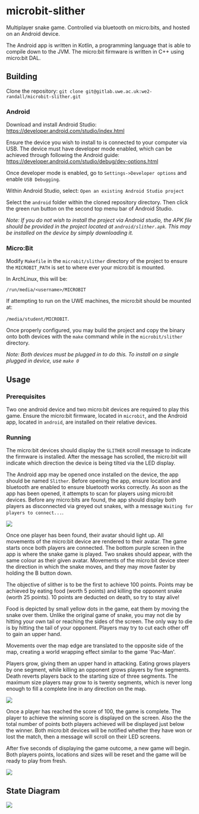 # microbit-slither

Multiplayer snake game. Controlled via bluetooth on micro:bits, and
hosted on an Android device.

The Android app is written in Kotlin, a programming language that is able to
compile down to the JVM. The micro:bit firmware is written in C++ using
micro:bit DAL.

## Building

Clone the repository:
`git clone git@gitlab.uwe.ac.uk:we2-randall/microbit-slither.git`

### Android

Download and install Android Studio:
https://developer.android.com/studio/index.html

Ensure the device you wish to install to is connected to your computer
via USB. The device must have developer mode enabled, which can be
achieved through following the Android guide:
https://developer.android.com/studio/debug/dev-options.html

Once developer mode is enabled, go to `Settings->Developer options` and
enable `USB Debugging`.

Within Android Studio, select:
`Open an existing Android Studio project`

Select the `android` folder within the cloned repository directory. Then
click the green run button on the second top menu bar of Android Studio.

*Note: If you do not wish to install the project via Android studio, the
APK file should be provided in the project located at
`android/slither.apk`. This may be installed on the device by simply
downloading it.*

### Micro:Bit

Modify `Makefile` in the `microbit/slither` directory of the project to
ensure the `MICROBIT_PATH` is set to where ever your micro:bit is
mounted.

In ArchLinux, this will be:

`/run/media/<username>/MICROBIT`

If attempting to run on the UWE machines, the micro:bit should be
mounted at:

`/media/student/MICROBIT`.

Once properly configured, you may build the project and copy the binary
onto both devices with the `make` command while in the
`microbit/slither` directory.

*Note: Both devices must be plugged in to do this. To install on a
       single plugged in device, use `make 0`*

## Usage

### Prerequisites

Two one android device and two micro:bit devices are required to play
this game. Ensure the micro:bit firmware, located in `microbit`, and the
Android app, located in `android`, are installed on their relative
devices.

### Running

The micro:bit devices should display the `SLITHER` scroll message to
indicate the firmware is installed. After the message has scrolled, the
micro:bit will indicate which direction the device is being tilted via
the LED display.

The Android app may be opened once installed on the device, the app
should be named `Slither`. Before opening the app, ensure location and
bluetooth are enabled to ensure bluetooth works correctly. As soon as
the app has been opened, it attempts to scan for players using micro:bit
devices. Before any micro:bits are found, the app should display both
players as disconnected via greyed out snakes, with a message
`Waiting for players to connect...`.

![](img/connect.png)

Once one player has been found, their avatar should light up. All
movements of the micro:bit device are rendered to their avatar.
The game starts once both players are connected. The bottom purple
screen in the app is where the snake game is played. Two snakes should
appear, with the same colour as their given avatar. Movements of the
micro:bit device steer the direction in which the snake moves, and they
may move faster by holding the B button down.

The objective of slither is to be the first to achieve 100 points.
Points may be achieved by eating food (worth 5 points) and killing
the opponent snake (worth 25 points). 10 points are deducted on death,
so try to stay alive!

Food is depicted by small yellow dots in the game, eat them by moving
the snake over them. Unlike the original game of snake, you may not die
by hitting your own tail or reaching the sides of the screen. The only
way to die is by hitting the tail of your opponent. Players may try to
cut each other off to gain an upper hand.

Movements over the map edge are translated to the opposite side of the
map, creating a world wrapping effect similar to the game 'Pac-Man'.

Players grow, giving them an upper hand in attacking. Eating grows
players by one segment, while killing an opponent grows players by five
segments. Death reverts players back to the starting size of three
segments. The maximum size players may grow to is twenty segments, which
is never long enough to fill a complete line in any direction on the
map.

![](img/play.png)

Once a player has reached the score of 100, the game is complete. The
player to achieve the winning score is displayed on the screen. Also the
the total number of points both players achieved will be displayed just
below the winner. Both micro:bit devices will be notified whether they
have won or lost the match, then a message will scroll on their LED
screens.

After five seconds of displaying the game outcome, a new game will begin.
Both players points, locations and sizes will be reset and the game will
be ready to play from fresh.

![](img/complete.png)

## State Diagram

![](img/state-diagram.png)
